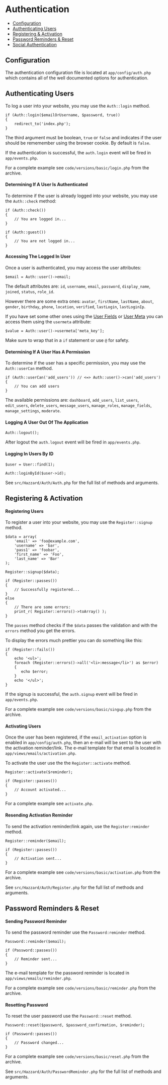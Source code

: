 # Authentication

- [Configuration](#configuration)
- [Authenticating Users](#authenticating-users)
- [Registering & Activation](#registering-activation)
- [Password Reminders & Reset](#password-reminders-reset)
- [Social Authentication](social-authentication.md)

## Configuration

The authentication configuration file is located at `app/config/auth.php` which contains all of the well documented options for authentication.

## Authenticating Users

To log a user into your website, you may use the `Auth::login` method.

    if (Auth::login($emailOrUsername, $password, true)) 
    {
        redirect_to('index.php');
    }

The third argument must be boolean, `true` or `false` and indicates if the user should be rememember using the browser cookie. By default is `false`.

If the authentication is successful, the `auth.login` event will be fired in `app/events.php`.

For a complete example see `code/versions/basic/login.php` from the archive.

#### Determining If A User Is Authenticated

To determine if the user is already logged into your website, you may use the `Auth::check` method:

    if (Auth::check())
    {
        // You are logged in...
    }

    if (Auth::guest())
    {
        // You are not logged in...
    }

#### Accessing The Logged In User

Once a user is authenticated, you may access the user attributes:

    $email = Auth::user()->email;

The default attributes are: `id`, `username`, `email`, `password`, `display_name`, `joined`, `status`, `role_id`. 

However there are some extra ones: `avatar`, `firstName`, `lastName`, `about`, `gender`, `birthday`, `phone`, `location`, `verified`, `lastLogin`, `lastLoginIp`.

If you have set some other ones using the [User Fields](userfields.md) or [User Meta](usermeta.md) you can access them using the `usermeta` attribute:

    $value = Auth::user()->usermeta['meta_key'];

Make sure to wrap that in a `if` statement or use `@` for safety.

#### Determining If A User Has A Permission

To determine if the user has a specific permission, you may use the `Auth::userCan` method.

    if (Auth::userCan('add_users')) // <=> Auth::user()->can('add_users')
    {
        // You can add users
    }

The available permissions are: `dashboard`, `add_users`, `list_users`, `edit_users`, `delete_users`, `message_users`, `manage_roles`, `manage_fields`, `manage_settings`, `moderate`.

#### Logging A User Out Of The Application

    Auth::logout();

After logout the `auth.logout` event will be fired in `app/events.php`.

#### Logging In Users By ID

    $user = User::find(1);

    Auth::loginById($user->id);

See `src/Hazzard/Auth/Auth.php` for the full list of methods and arguments.

## Registering & Activation

#### Registering Users

To register a user into your website, you may use the `Register::signup` method.
    
    $data = array(
        'email' => 'foo@example.com', 
        'username' => 'bar', 
        'pass1' => 'foobar',
        'first_name' => 'Foo',
        'last_name' => 'Bar'
    );

    Register::signup($data);

    if (Register::passes()) 
    {
        // Successfully registered...
    } 
    else 
    {
        // There are some errors:
        print_r( Register::errors()->toArray() );
    }

The `passes` method checks if the `$data` passes the validation and with the `errors` method you get the errors.

To display the errors much prettier you can do something like this:
    
    if (Register::fails())
    {
        echo '<ul>';
        foreach (Register::errors()->all('<li>:message</li>') as $error) 
        {
           echo $error;
        }
        echo '</ul>';
    }

If the signup is successful, the `auth.signup` event will be fired in `app/events.php`.

For a complete example see `code/versions/basic/singup.php` from the archive.

#### Activating Users

Once the user has been registered, if the `email_activation` option is enabled in `app/config/auth.php`, then an e-mail will be sent to the user with the activation reminder/link. The e-mail template for that email is located in `app/views/emails/activation.php`.

To activate the user use the the `Register::activate` method. 

    Register::activate($reminder);
    
    if (Register::passes()) 
    {
        // Account activated...
    }

For a complete example see `activate.php`.

#### Resending Activation Reminder

To send the activation reminder/link again, use the `Register:reminder` method.

    Register::reminder($email);
                    
    if (Register::passes()) 
    {
        // Activation sent...
    }

For a complete example see `code/versions/basic/activation.php` from the archive.

See `src/Hazzard/Auth/Register.php` for the full list of methods and arguments.

## Password Reminders & Reset

#### Sending Password Reminder

To send the password reminder use the `Password:reminder` method.

    Password::reminder($email);

    if (Password::passes()) 
    {
        // Reminder sent...
    }

The e-mail template for the password reminder is located in `app/views/emails/reminder.php`.

For a complete example see `code/versions/basic/reminder.php` from the archive.

#### Resetting Password

To reset the user password use the  `Password::reset` method. 

    Password::reset($password, $password_confirmation, $reminder);
                
    if (Password::passes()) 
    {
        // Password changed...
    }

For a complete example see `code/versions/basic/reset.php` from the archive.

See `src/Hazzard/Auth/PasswordReminder.php` for the full list of methods and arguments.
